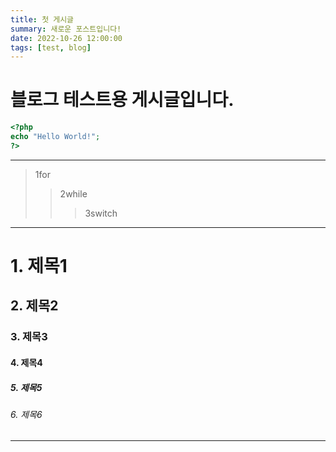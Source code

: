```yaml
---
title: 첫 게시글
summary: 새로운 포스트입니다!
date: 2022-10-26 12:00:00
tags: [test, blog]
---
```


# 블로그 테스트용 게시글입니다.

```PHP
<?php
echo "Hello World!";
?>
```

-----

> 1for
> > 2while 
> > > 3switch

-----

# 1. 제목1
## 2. 제목2
### 3. 제목3
#### 4. 제목4
##### 5. 제목5
###### 6. 제목6

-----

